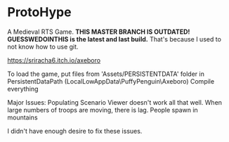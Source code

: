 # ProtoHype
A Medieval RTS Game.
**THIS MASTER BRANCH IS OUTDATED! GUESSWEDOINTHIS is the latest and last build.**
That's because I used to not know how to use git.

https://sriracha6.itch.io/axeboro

To load the game, put files from 'Assets/PERSISTENTDATA' folder in PersistentDataPath (LocalLowAppData\PuffyPenguin\Axeboro)
Compile everything


Major Issues:
Populating Scenario Viewer doesn't work all that well.
When large numbers of troops are moving, there is lag.
People spawn in mountains

I didn't have enough desire to fix these issues.
